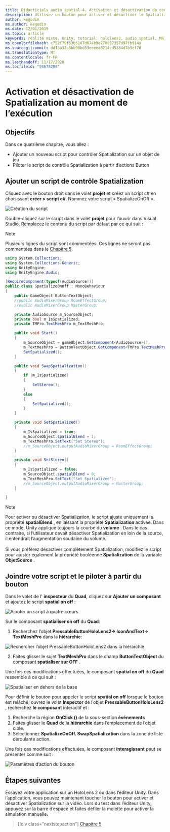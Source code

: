 ```yaml
---
title: Didacticiels audio spatial-4. Activation et désactivation de contenu audio spatial au moment de l’exécution
description: Utilisez un bouton pour activer et désactiver le Spatialization de l’audio au moment de l’exécution.
author: kegodin
ms.author: kegodin
ms.date: 12/01/2019
ms.topic: article
keywords: réalité mixte, Unity, tutorial, hololens2, audio spatial, MRTK, boîte à outils de réalité mixte, UWP, Windows 10, HRTF, fonction de transfert liée aux têtes, réverbération, Microsoft Spatializer
ms.openlocfilehash: c752f79f53b5167d674b9e778637357d97fb914a
ms.sourcegitcommit: dd13a32a5bb90bd53eeeea8214cd5384d7b9ef76
ms.translationtype: MT
ms.contentlocale: fr-FR
ms.lasthandoff: 11/17/2020
ms.locfileid: "94678208"
---
```

# <a name="enabling-and-disabling-spatialization-at-run-time"></a>Activation et désactivation de Spatialization au moment de l’exécution

## <a name="objectives"></a>Objectifs
Dans ce quatrième chapitre, vous allez :
* Ajouter un nouveau script pour contrôler Spatialization sur un objet de jeu
* Piloter le script de contrôle Spatialization à partir d’actions Button

## <a name="add-spatialization-control-script"></a>Ajouter un script de contrôle Spatialization
Cliquez avec le bouton droit dans le volet **projet** et créez un script c# en choisissant **créer > script c#**. Nommez votre script « SpatializeOnOff ».

![Création du script](images/spatial-audio/create-script.png)

Double-cliquez sur le script dans le volet **projet** pour l’ouvrir dans Visual Studio. Remplacez le contenu du script par défaut par ce qui suit :

> [!NOTE]
> Plusieurs lignes du script sont commentées. Ces lignes ne seront pas commentées dans le [Chapitre 5](unity-spatial-audio-ch5.md).

```c#
using System.Collections;
using System.Collections.Generic;
using UnityEngine;
using UnityEngine.Audio;

[RequireComponent(typeof(AudioSource))]
public class SpatializeOnOff : MonoBehaviour
{
    public GameObject ButtonTextObject;
    //public AudioMixerGroup RoomEffectGroup;
    //public AudioMixerGroup MasterGroup;

    private AudioSource m_SourceObject;
    private bool m_IsSpatialized;
    private TMPro.TextMeshPro m_TextMeshPro;

    public void Start()
    {
        m_SourceObject = gameObject.GetComponent<AudioSource>();
        m_TextMeshPro = ButtonTextObject.GetComponent<TMPro.TextMeshPro>();
        SetSpatialized();
    }

    public void SwapSpatialization()
    {
        if (m_IsSpatialized)
        {
            SetStereo();
        }
        else
        {
            SetSpatialized();
        }
    }

    private void SetSpatialized()
    {
        m_IsSpatialized = true;
        m_SourceObject.spatialBlend = 1;
        m_TextMeshPro.SetText("Set Stereo");
        //m_SourceObject.outputAudioMixerGroup = RoomEffectGroup;
    }

    private void SetStereo()
    {
        m_IsSpatialized = false;
        m_SourceObject.spatialBlend = 0;
        m_TextMeshPro.SetText("Set Spatialized");
        //m_SourceObject.outputAudioMixerGroup = MasterGroup;
    }

}
```

> [!NOTE]
> Pour activer ou désactiver Spatialization, le script ajuste uniquement la propriété **spatialBlend** , en laissant la propriété **Spatialization** activée. Dans ce mode, Unity applique toujours la courbe du **volume** . Dans le cas contraire, si l’utilisateur devait désactiver Spatialization en loin de la source, il entendrait l’augmentation soudaine du volume. <br> <br>
> Si vous préférez désactiver complètement Spatialization, modifiez le script pour ajuster également la propriété booléenne **Spatialization** de la variable **ObjetSource** .

## <a name="attach-your-script-and-drive-it-from-the-button"></a>Joindre votre script et le piloter à partir du bouton
Dans le volet de l' **inspecteur** du **Quad**, cliquez sur **Ajouter un composant** et ajoutez le script **spatial on off** :

![Ajouter un script à quatre cœurs](images/spatial-audio/add-script-to-quad.png)

Sur le composant **spatialiser on off** du **Quad**:
1. Recherchez l’objet **PressableButtonHoloLens2-> IconAndText-> TextMeshPro** dans la **hiérarchie**:

![Rechercher l’objet PressableButtonHoloLens2 dans la hiérarchie](images/spatial-audio/pressable-button-object.png)

2. Faites glisser le sujet **TextMeshPro** dans le champ **ButtonTextObject** du composant **spatialiser sur OFF** .

Une fois ces modifications effectuées, le composant **spatial on off** du **Quad** ressemble à ce qui suit :

![Spatialiser en dehors de la base](images/spatial-audio/spatialize-on-off-basic.png)

Pour définir le bouton pour appeler le script **spatial on off** lorsque le bouton est relâché, ouvrez le volet **Inspector** de l’objet **PressableButtonHoloLens2** , recherchez **le composant** interactif et :
1. Recherche la région **OnClick ()** de la sous-section **événements**
2. Faites glisser le **Quad** de la **hiérarchie** dans l’emplacement de l’objet cible.
3. Sélectionnez **SpatializeOnOff. SwapSpatialization** dans la zone de liste déroulante action.

Une fois ces modifications effectuées, le composant **interagissant** peut se présenter comme suit :

![Paramètres d’action du bouton](images/spatial-audio/button-action-settings.png)

## <a name="next-steps"></a>Étapes suivantes
Essayez votre application sur un HoloLens 2 ou dans l’éditeur Unity. Dans l’application, vous pouvez maintenant toucher le bouton pour activer et désactiver Spatialization sur la vidéo. Lors du test dans l’éditeur Unity, appuyez sur la barre d’espace et faites défiler la molette pour activer la simulation manuelle. 

> [!div class="nextstepaction"]
> [Chapitre 5](unity-spatial-audio-ch5.md) 

